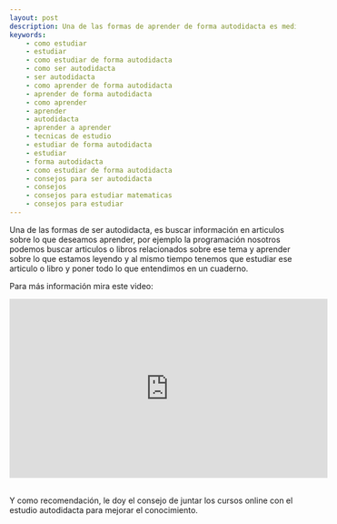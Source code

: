 ```yaml
---
layout: post
description: Una de las formas de aprender de forma autodidacta es mediante libros, aunque hoy en dia lo podemos hacer mediante articulos, aunque tambien se recomienda juntar el estudio de forma autodidacta con los cursos online para mejorar el conocimiento
keywords: 
    - como estudiar
    - estudiar
    - como estudiar de forma autodidacta
    - como ser autodidacta
    - ser autodidacta
    - como aprender de forma autodidacta
    - aprender de forma autodidacta
    - como aprender
    - aprender
    - autodidacta
    - aprender a aprender
    - tecnicas de estudio
    - estudiar de forma autodidacta
    - estudiar
    - forma autodidacta
    - como estudiar de forma autodidacta
    - consejos para ser autodidacta
    - consejos
    - consejos para estudiar matematicas
    - consejos para estudiar
---
```


Una de las formas de ser autodidacta, es buscar información en articulos 
sobre lo que deseamos aprender, por ejemplo la programación nosotros podemos buscar articulos
o libros relacionados sobre ese tema y aprender sobre lo que estamos leyendo y al mismo tiempo tenemos
que estudiar ese articulo o libro y poner todo lo que entendimos en un cuaderno.

Para más información mira este video:

<div class='youtube-video'>
   <iframe width="560" height="315" src="https://www.youtube.com/embed/Kbo2MO-gFec" title="YouTube video player" frameborder="0" allow="accelerometer; autoplay; clipboard-write; encrypted-media; gyroscope; picture-in-picture" allowfullscreen></iframe>
</div>
<br />

Y como recomendación, le doy el consejo de juntar los cursos online con el estudio autodidacta para mejorar el conocimiento.
